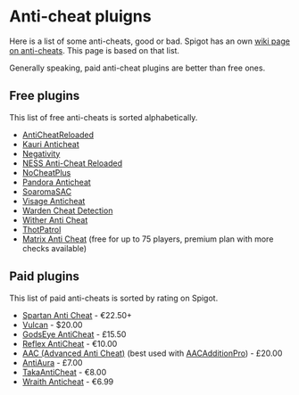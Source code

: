 # Anti-cheat pluigns

Here is a list of some anti-cheats, good or bad. Spigot has an own [wiki page on anti-cheats](https://www.spigotmc.org/wiki/anti-cheat-list-bukkit-and-spigot/). This page is based on that list.

Generally speaking, paid anti-cheat plugins are better than free ones.

## Free plugins

This list of free anti-cheats is sorted alphabetically.

- [AntiCheatReloaded](https://www.spigotmc.org/resources/anticheatreloaded.23799/)
- [Kauri Anticheat](https://www.spigotmc.org/resources/kauri-anticheat.83910)
- [Negativity](https://www.spigotmc.org/resources/48399/)
- [NESS Anti-Cheat Reloaded](https://www.spigotmc.org/resources/75887/)
- [NoCheatPlus](https://github.com/Updated-NoCheatPlus/NoCheatPlus)
- [Pandora Anticheat](https://github.com/GoDead/Pandora)
- [SoaromaSAC](https://www.spigotmc.org/resources/soaromasac-simpleanticheat-basic-detection-system.87702/)
- [Visage Anticheat](https://www.spigotmc.org/resources/visage-anticheat.86757/)
- [Warden Cheat Detection](https://www.spigotmc.org/resources/warden-guardian-of-your-server-modern-cheat-detection-1-8-1-16.81877/)
- [Wither Anti Cheat](https://www.spigotmc.org/resources/wither-anti-cheat-1-13-x-1-16-x-paper-tuinity-support-free-accurate-optimized-anti-cheat.68657/)
- [ThotPatrol](https://www.spigotmc.org/resources/thotpatrol-advanced-cheat-detection-1-7-1-8.79978/)
- [Matrix Anti Cheat](https://matrix.rip) (free for up to 75 players, premium plan with more checks available)

## Paid plugins

This list of paid anti-cheats is sorted by rating on Spigot.

- [Spartan Anti Cheat](https://www.spigotmc.org/resources/25638/) - €22.50+
- [Vulcan](https://www.spigotmc.org/resources/83626/) - $20.00
- [GodsEye AntiCheat](https://www.spigotmc.org/resources/69595/) - £15.50
- [Reflex AntiCheat](https://www.spigotmc.org/resources/21122/) - €10.00
- [AAC (Advanced Anti Cheat)](https://www.spigotmc.org/resources/aac-advanced-anti-cheat-hack-kill-aura-blocker.6442/) (best used with [AACAdditionPro](https://www.spigotmc.org/resources/aacadditionpro.33590/)) - £20.00
- [AntiAura](https://www.spigotmc.org/resources/1368/) - £7.00
- [TakaAntiCheat](https://www.spigotmc.org/resources/45167/) - €8.00
- [Wraith Anticheat](https://www.spigotmc.org/resources/66887/) - €6.99
